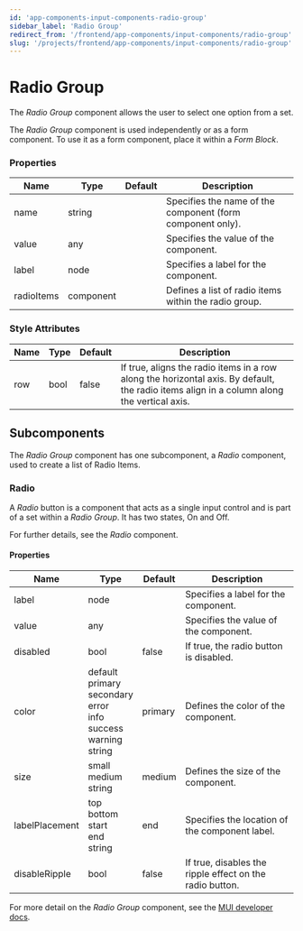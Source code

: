 ```yaml
---
id: 'app-components-input-components-radio-group'
sidebar_label: 'Radio Group'
redirect_from: '/frontend/app-components/input-components/radio-group'
slug: '/projects/frontend/app-components/input-components/radio-group'
---
```


# Radio Group

The _Radio Group_ component allows the user to select one option from a set.

The _Radio Group_ component is used independently or as a form component. To use it as a form component, place it within a _Form Block_.

### Properties

<table>
<thead>
<tr><th>Name</th><th>Type</th><th>Default</th><th>Description</th></tr>
</thead>
<tbody>
<tr><td>name</td><td>string</td><td></td><td>Specifies the name of the component (form component only).</td></tr>
<tr><td>value</td><td>any</td><td></td><td>Specifies the value of the component.</td></tr>
<tr><td>label</td><td>node</td><td></td><td>Specifies a label for the component.</td></tr>
<tr><td>radioItems</td><td>component</td><td></td><td>Defines a list of radio items within the radio group.</td></tr>
</tbody>
</table>

### Style Attributes

<table>
<thead>
<tr><th>Name</th><th>Type</th><th>Default</th><th>Description</th></tr>
</thead>
<tbody>
<tr><td>row</td><td>bool</td><td>false</td><td>If true, aligns the radio items in a row along the horizontal axis. By default, the radio items align in a column along the vertical axis.</td></tr>
</tbody>
</table>

## Subcomponents

The _Radio Group_ component has one subcomponent, a _Radio_ component, used to create a list of Radio Items.

### Radio

A _Radio_ button is a component that acts as a single input control and is part of a set within a _Radio Group_. It has two states, On and Off.

For further details, see the *Radio* component.

#### Properties

<table>
<thead>
<tr><th>Name</th><th>Type</th><th>Default</th><th>Description</th></tr>
</thead>
<tbody>
<tr><td>label</td><td>node</td><td></td><td>Specifies a label for the component.</td></tr>
<tr><td>value</td><td>any</td><td></td><td>Specifies the value of the component.</td></tr>
<tr><td>disabled</td><td>bool</td><td>false</td><td>If true, the radio button is disabled.</td></tr>
<tr><td>color</td><td>default<br/>primary<br/>secondary<br/>error<br/>info<br/>success<br/>warning<br/>string</td><td>primary</td><td>Defines the color of the component.</td></tr>
<tr><td>size</td><td>small<br/>medium<br/>string</td><td>medium</td><td>Defines the size of the component.</td></tr>
<tr><td>labelPlacement</td><td>top<br/>bottom<br/>start<br/>end<br/>string</td><td>end</td><td>Specifies the location of the component label.</td></tr>
<tr><td>disableRipple</td><td>bool</td><td>false</td><td>If true, disables the ripple effect on the radio button.</td></tr>
</tbody>
</table>

For more detail on the _Radio Group_ component, see the [MUI developer docs](https://mui.com/material-ui/api/radio-group/).

